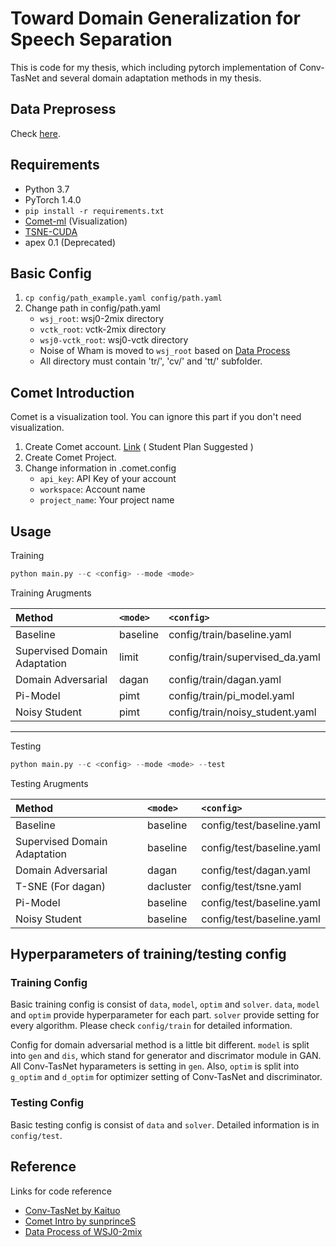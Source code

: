 # Toward Domain Generalization for Speech Separation
This is code for my thesis, which including pytorch implementation of Conv-TasNet
and several domain adaptation methods in my thesis.

## Data Preprosess

Check [here](data/make_mix).

## Requirements

* Python 3.7
* PyTorch 1.4.0
* `pip install -r requirements.txt`
* [Comet-ml](https://github.com/comet-ml/comet-examples) (Visualization)
* [TSNE-CUDA](https://github.com/CannyLab/tsne-cuda)
* apex 0.1 (Deprecated)

## Basic Config

1. `cp config/path_example.yaml config/path.yaml`
2. Change path in config/path.yaml
    - `wsj_root`: wsj0-2mix directory
    - `vctk_root`: vctk-2mix directory
    - `wsj0-vctk_root`: wsj0-vctk directory
    - Noise of Wham is moved to `wsj_root` based on [Data Process](https://github.com/riviera1020/speech_separation_domain_adaptation/tree/master/data/make_mix#wham)
    - All directory must contain 'tr/', 'cv/' and 'tt/' subfolder.

## Comet Introduction
Comet is a visualization tool. You can ignore this part if you don't need
visualization.


1. Create Comet account. [Link](https://www.comet.ml/docs/quick-start/#quick-start-fhttps://www.comet.ml/docs/quick-start/#quick-start-for-pythonor-python) ( Student Plan Suggested )
2. Create Comet Project.
3. Change information in .comet.config 
    - `api_key`: API Key of your account
    - `workspace`: Account name
    - `project_name`: Your project name

## Usage

Training
```python
python main.py --c <config> --mode <mode>
```

Training Arugments

| Method | `<mode>` | `<config>` |
| :------------ | :--------------- | :-----|
| Baseline | baseline | config/train/baseline.yaml |
| Supervised Domain Adaptation | limit | config/train/supervised_da.yaml |
| Domain Adversarial | dagan | config/train/dagan.yaml |
| Pi-Model | pimt | config/train/pi_model.yaml |
| Noisy Student | pimt | config/train/noisy_student.yaml |

---

Testing
```python
python main.py --c <config> --mode <mode> --test
```
Testing Arugments

| Method | `<mode>` | `<config>` |
| :------------ | :--------------- | :-----|
| Baseline | baseline | config/test/baseline.yaml |
| Supervised Domain Adaptation | baseline | config/test/baseline.yaml |
| Domain Adversarial | dagan | config/test/dagan.yaml |
| T-SNE (For dagan) | dacluster | config/test/tsne.yaml |
| Pi-Model | baseline | config/test/baseline.yaml |
| Noisy Student | baseline | config/test/baseline.yaml |

## Hyperparameters of training/testing config

### Training Config
Basic training config is consist of `data`, `model`, `optim` and `solver`.
`data`, `model` and `optim` provide hyperparameter for each part. `solver`
provide setting for every algorithm. Please check `config/train` for detailed
information.

Config for domain adversarial method is a little bit different. `model` is
split into `gen` and `dis`, which stand for generator and discrimator module in
GAN. All Conv-TasNet hyparameters is setting in `gen`. Also, `optim` is split
into `g_optim` and `d_optim` for optimizer setting of Conv-TasNet and
discriminator.

### Testing Config
Basic testing config is consist of `data` and `solver`. Detailed information is
in `config/test`.

## Reference

Links for code reference

* [Conv-TasNet by Kaituo](https://github.com/kaituoxu/Conv-TasNet)
* [Comet Intro by sunprinceS](https://sunprinces.github.io/learning/2020/01/comet-ml-%E4%BD%A0%E5%BF%85%E9%A0%88%E7%9F%A5%E9%81%93%E7%9A%84-ml-%E5%AF%A6%E9%A9%97%E7%AE%A1%E7%90%86%E7%A5%9E%E5%99%A8/)
* [Data Process of WSJ0-2mix](https://github.com/r06944010/Speech-Separation-TF2)
